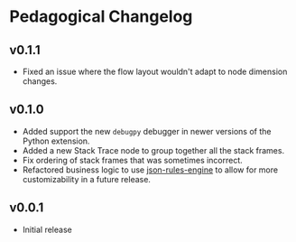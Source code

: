 # Pedagogical Changelog

## v0.1.1

- Fixed an issue where the flow layout wouldn't adapt to node dimension changes.

## v0.1.0

- Added support the new `debugpy` debugger in newer versions of the Python extension.
- Added a new Stack Trace node to group together all the stack frames.
- Fix ordering of stack frames that was sometimes incorrect.
- Refactored business logic to use [json-rules-engine](https://github.com/CacheControl/json-rules-engine) to allow for more customizability in a future release.

## v0.0.1

- Initial release
